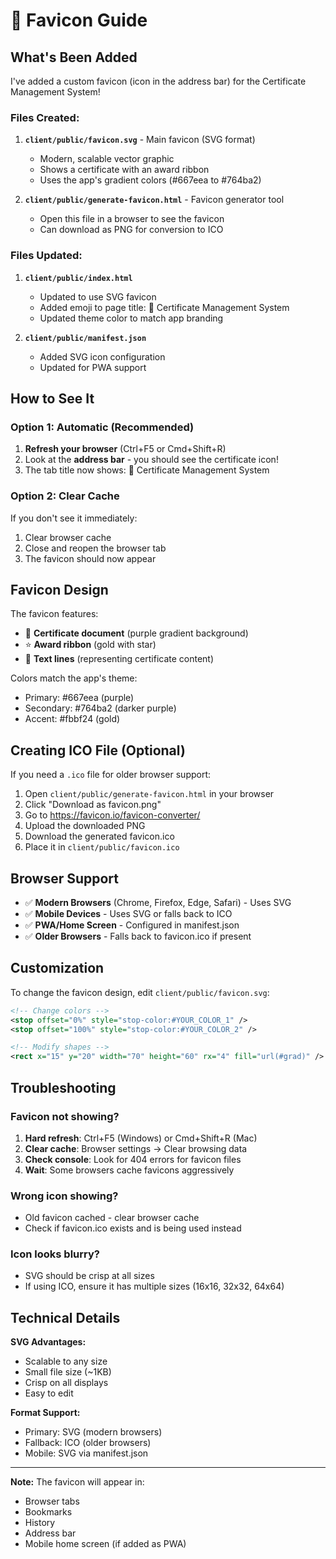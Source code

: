 # 🎨 Favicon Guide

## What's Been Added

I've added a custom favicon (icon in the address bar) for the Certificate Management System!

### Files Created:

1. **`client/public/favicon.svg`** - Main favicon (SVG format)
   - Modern, scalable vector graphic
   - Shows a certificate with an award ribbon
   - Uses the app's gradient colors (#667eea to #764ba2)

2. **`client/public/generate-favicon.html`** - Favicon generator tool
   - Open this file in a browser to see the favicon
   - Can download as PNG for conversion to ICO

### Files Updated:

1. **`client/public/index.html`**
   - Updated to use SVG favicon
   - Added emoji to page title: 📜 Certificate Management System
   - Updated theme color to match app branding

2. **`client/public/manifest.json`**
   - Added SVG icon configuration
   - Updated for PWA support

## How to See It

### Option 1: Automatic (Recommended)
1. **Refresh your browser** (Ctrl+F5 or Cmd+Shift+R)
2. Look at the **address bar** - you should see the certificate icon!
3. The tab title now shows: 📜 Certificate Management System

### Option 2: Clear Cache
If you don't see it immediately:
1. Clear browser cache
2. Close and reopen the browser tab
3. The favicon should now appear

## Favicon Design

The favicon features:
- 📄 **Certificate document** (purple gradient background)
- ⭐ **Award ribbon** (gold with star)
- 📝 **Text lines** (representing certificate content)

Colors match the app's theme:
- Primary: #667eea (purple)
- Secondary: #764ba2 (darker purple)
- Accent: #fbbf24 (gold)

## Creating ICO File (Optional)

If you need a `.ico` file for older browser support:

1. Open `client/public/generate-favicon.html` in your browser
2. Click "Download as favicon.png"
3. Go to https://favicon.io/favicon-converter/
4. Upload the downloaded PNG
5. Download the generated favicon.ico
6. Place it in `client/public/favicon.ico`

## Browser Support

- ✅ **Modern Browsers** (Chrome, Firefox, Edge, Safari) - Uses SVG
- ✅ **Mobile Devices** - Uses SVG or falls back to ICO
- ✅ **PWA/Home Screen** - Configured in manifest.json
- ✅ **Older Browsers** - Falls back to favicon.ico if present

## Customization

To change the favicon design, edit `client/public/favicon.svg`:

```svg
<!-- Change colors -->
<stop offset="0%" style="stop-color:#YOUR_COLOR_1" />
<stop offset="100%" style="stop-color:#YOUR_COLOR_2" />

<!-- Modify shapes -->
<rect x="15" y="20" width="70" height="60" rx="4" fill="url(#grad)" />
```

## Troubleshooting

### Favicon not showing?
1. **Hard refresh**: Ctrl+F5 (Windows) or Cmd+Shift+R (Mac)
2. **Clear cache**: Browser settings → Clear browsing data
3. **Check console**: Look for 404 errors for favicon files
4. **Wait**: Some browsers cache favicons aggressively

### Wrong icon showing?
- Old favicon cached - clear browser cache
- Check if favicon.ico exists and is being used instead

### Icon looks blurry?
- SVG should be crisp at all sizes
- If using ICO, ensure it has multiple sizes (16x16, 32x32, 64x64)

## Technical Details

**SVG Advantages:**
- Scalable to any size
- Small file size (~1KB)
- Crisp on all displays
- Easy to edit

**Format Support:**
- Primary: SVG (modern browsers)
- Fallback: ICO (older browsers)
- Mobile: SVG via manifest.json

---

**Note:** The favicon will appear in:
- Browser tabs
- Bookmarks
- History
- Address bar
- Mobile home screen (if added as PWA)
